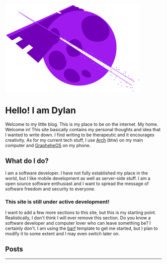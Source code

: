 <img style="border:0;margin-top:2rem;" src="/public/images/midnightslicer.png" alt="MidnightSlicer logo">

# Hello! I am Dylan
Welcome to my little blog. This is my place to be on the internet. My home. Welcome in! This site basically contains my personal thoughts and idea that I wanted to write down. I find writing to be therapeutic and it encourages creativity. 
As for my current tech stuff, I use [Arch](https://archlinux.org/) (btw) on my main computer and [GrapheheOS](https://grapheneos.org/) on my phone.
## What do I do?
I am a software developer. I have not fully established my place in the world, but I like mobile development as well as server-side stuff. I am a open source software enthusiast and I want to spread the message of software freedom and security to everyone. 
### This site is still under active development!
I want to add a few more sections to this site, but this is my starting point. Realistically, I don't think I will ever remove this section. Do you know a software developer and computer lover who can leave something be? I certainly don't. I am using the [barf](https://barf.bt.ht/) template to get me started, but I plan to modify it to some extent and I may even switch later on.
## Posts

---
